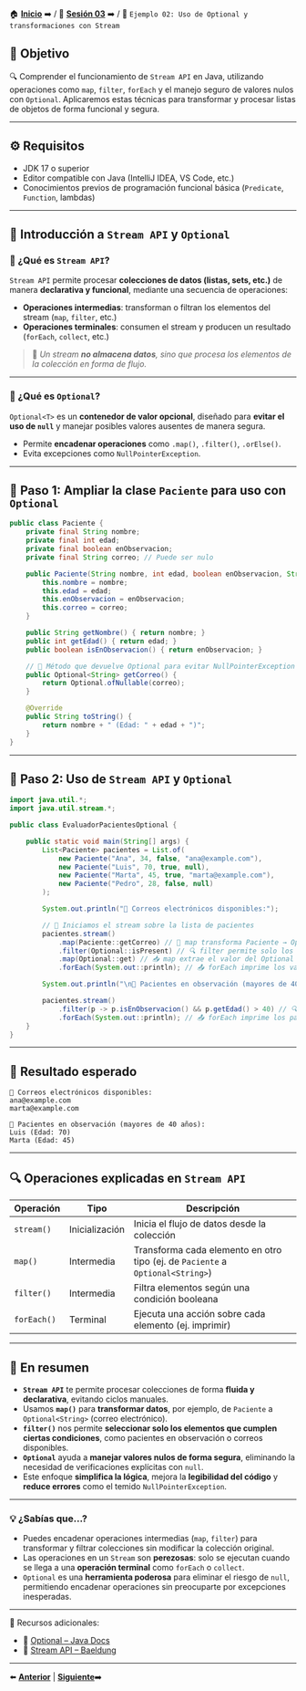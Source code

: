🏠 [**Inicio**](../../Readme.md) ➡️ / 📖 [**Sesión 03**](../Readme.md) ➡️ / 📝 `Ejemplo 02: Uso de Optional y transformaciones con Stream`

## 🎯 Objetivo

🔍 Comprender el funcionamiento de `Stream API` en Java, utilizando operaciones como `map`, `filter`, `forEach` y el manejo seguro de valores nulos con `Optional`. Aplicaremos estas técnicas para transformar y procesar listas de objetos de forma funcional y segura.

---

## ⚙️ Requisitos

- JDK 17 o superior  
- Editor compatible con Java (IntelliJ IDEA, VS Code, etc.)  
- Conocimientos previos de programación funcional básica (`Predicate`, `Function`, lambdas)

---

## 🧠 Introducción a `Stream API` y `Optional`

### 🔹 ¿Qué es `Stream API`?

`Stream API` permite procesar **colecciones de datos (listas, sets, etc.)** de manera **declarativa y funcional**, mediante una secuencia de operaciones:

- **Operaciones intermedias**: transforman o filtran los elementos del stream (`map`, `filter`, etc.)
- **Operaciones terminales**: consumen el stream y producen un resultado (`forEach`, `collect`, etc.)

> 📘 *Un stream **no almacena datos**, sino que procesa los elementos de la colección en forma de flujo.*

---

### 🔹 ¿Qué es `Optional`?

`Optional<T>` es un **contenedor de valor opcional**, diseñado para **evitar el uso de `null`** y manejar posibles valores ausentes de manera segura.

- Permite **encadenar operaciones** como `.map()`, `.filter()`, `.orElse()`.
- Evita excepciones como `NullPointerException`.

---

## 🧱 Paso 1: Ampliar la clase `Paciente` para uso con `Optional`

```java
public class Paciente {
    private final String nombre;
    private final int edad;
    private final boolean enObservacion;
    private final String correo; // Puede ser nulo

    public Paciente(String nombre, int edad, boolean enObservacion, String correo) {
        this.nombre = nombre;
        this.edad = edad;
        this.enObservacion = enObservacion;
        this.correo = correo;
    }

    public String getNombre() { return nombre; }
    public int getEdad() { return edad; }
    public boolean isEnObservacion() { return enObservacion; }

    // 📧 Método que devuelve Optional para evitar NullPointerException
    public Optional<String> getCorreo() {
        return Optional.ofNullable(correo);
    }

    @Override
    public String toString() {
        return nombre + " (Edad: " + edad + ")";
    }
}
```

---

## 🧱 Paso 2: Uso de `Stream API` y `Optional`

```java
import java.util.*;
import java.util.stream.*;

public class EvaluadorPacientesOptional {

    public static void main(String[] args) {
        List<Paciente> pacientes = List.of(
            new Paciente("Ana", 34, false, "ana@example.com"),
            new Paciente("Luis", 70, true, null),
            new Paciente("Marta", 45, true, "marta@example.com"),
            new Paciente("Pedro", 28, false, null)
        );

        System.out.println("📧 Correos electrónicos disponibles:");

        // 🏁 Iniciamos el stream sobre la lista de pacientes
        pacientes.stream() 
            .map(Paciente::getCorreo) // 🔄 map transforma Paciente → Optional<String> (correo)
            .filter(Optional::isPresent) // 🔍 filter permite solo los Optionals que tienen valor (no vacíos)
            .map(Optional::get) // 📥 map extrae el valor del Optional
            .forEach(System.out::println); // 📤 forEach imprime los valores finales

        System.out.println("\n📝 Pacientes en observación (mayores de 40 años):");

        pacientes.stream()
            .filter(p -> p.isEnObservacion() && p.getEdad() > 40) // 🔍 filter aplica condición booleana
            .forEach(System.out::println); // 📤 forEach imprime los pacientes filtrados
    }
}
```

---

## 🧪 Resultado esperado

```
📧 Correos electrónicos disponibles:
ana@example.com
marta@example.com

📝 Pacientes en observación (mayores de 40 años):
Luis (Edad: 70)
Marta (Edad: 45)
```

---

## 🔍 Operaciones explicadas en `Stream API`

| Operación       | Tipo         | Descripción |
|-----------------|--------------|-------------|
| `stream()`      | Inicialización | Inicia el flujo de datos desde la colección |
| `map()`         | Intermedia   | Transforma cada elemento en otro tipo (ej. de `Paciente` a `Optional<String>`) |
| `filter()`      | Intermedia   | Filtra elementos según una condición booleana |
| `forEach()`     | Terminal     | Ejecuta una acción sobre cada elemento (ej. imprimir) |

---

## 📝 En resumen

- **`Stream API`** te permite procesar colecciones de forma **fluida y declarativa**, evitando ciclos manuales.
- Usamos **`map()`** para **transformar datos**, por ejemplo, de `Paciente` a `Optional<String>` (correo electrónico).
- **`filter()`** nos permite **seleccionar solo los elementos que cumplen ciertas condiciones**, como pacientes en observación o correos disponibles.
- **`Optional`** ayuda a **manejar valores nulos de forma segura**, eliminando la necesidad de verificaciones explícitas con `null`.
- Este enfoque **simplifica la lógica**, mejora la **legibilidad del código** y **reduce errores** como el temido `NullPointerException`.

---

### 💡 ¿Sabías que...?

- Puedes encadenar operaciones intermedias (`map`, `filter`) para transformar y filtrar colecciones sin modificar la colección original.
- Las operaciones en un `Stream` son **perezosas**: solo se ejecutan cuando se llega a una **operación terminal** como `forEach` o `collect`.
- `Optional` es una **herramienta poderosa** para eliminar el riesgo de `null`, permitiendo encadenar operaciones sin preocuparte por excepciones inesperadas.

---

📘 Recursos adicionales:

- 🔗 [Optional – Java Docs](https://docs.oracle.com/javase/8/docs/api/java/util/Optional.html)  
- 🔗 [Stream API – Baeldung](https://www.baeldung.com/java-8-streams)

---

⬅️ [**Anterior**](../Ejemplo-01/Readme.md) | [**Siguiente**](../Reto-01/Readme.md)➡️  